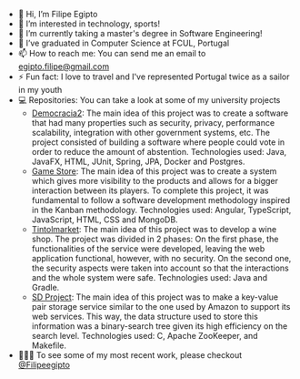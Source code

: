 - 👋 Hi, I’m Filipe Egipto
- 👀 I’m interested in technology, sports!
- 🌱 I’m currently taking a master's degree in Software Engineering!
- 💞️ I’ve graduated in Computer Science at FCUL, Portugal
- 📫 How to reach me: You can send me an email to egipto.filipe@gmail.com
- ⚡ Fun fact: I love to travel and I've represented Portugal twice as a sailor in my youth
- 💻 Repositories: You can take a look at some of my university projects
  - [Democracia2](https://github.com/fegipto/CSS-Project---Democracia2): The main idea of this project was to create a software that had many properties such as security, privacy, performance scalability, integration with other government systems, etc. The project consisted of building a software where people could vote in order to reduce the amount of abstention. Technologies used: Java, JavaFX, HTML, JUnit, Spring, JPA, Docker and Postgres.
  - [Game Store](https://github.com/fegipto/PSI-Project---Game-Store): The main idea of this project was to create a system which gives more visibility to the products and allows for a bigger interaction between its players. To complete this project, it was fundamental to follow a software development methodology inspired in the Kanban methodology. Technologies used: Angular, TypeScript, JavaScript, HTML, CSS and MongoDB.
  - [Tintolmarket](https://github.com/fegipto/SC-Project---Tintolmarket): The main idea of this project was to develop a wine shop. The project was divided in 2 phases: On the first phase, the functionalities of the service were developed, leaving the web application functional, however, with no security. On the second one, the security aspects were taken into account so that the interactions and the whole system were safe. Technologies used: Java and Gradle.
  - [SD Project](https://github.com/fegipto/SD-Project): The main idea of this project was to make a key-value pair storage service similar to the one used by Amazon to support its web services. This way, the data structure used to store this information was a binary-search tree given its high efficiency on the search level. Technologies used: C, Apache ZooKeeper, and Makefile.
- 👨🏼‍💻 To see some of my most recent work, please checkout [@Filipeegipto](https://github.com/Filipeegipto)
<!---
fegipto/fegipto is a ✨ special ✨ repository because its `README.md` (this file) appears on your GitHub profile.
You can click the Preview link to take a look at your changes.
--->
